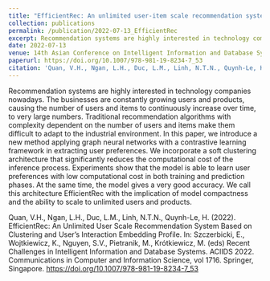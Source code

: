 ```yaml
---
title: "EfficientRec: An unlimited user-item scale recommendation system based on clustering and user’s interaction embedding profile"
collection: publications
permalink: /publication/2022-07-13_EfficientRec
excerpt: Recommendation systems are highly interested in technology companies nowadays. The businesses are constantly growing users and products, causing the number of users and items to continuously increase over time, to very large numbers. Traditional recommendation algorithms with complexity dependent on the number of users and items make them difficult to adapt to the industrial environment. In this paper, we introduce a new method applying graph neural networks with a contrastive learning framework in extracting user preferences. We incorporate a soft clustering architecture that significantly reduces the computational cost of the inference process. Experiments show that the model is able to learn user preferences with low computational cost in both training and prediction phases. At the same time, the model gives a very good accuracy. We call this architecture EfficientRec with the implication of model compactness and the ability to scale to unlimited users and products.
date: 2022-07-13
venue: 14th Asian Conference on Intelligent Information and Database Systems
paperurl: https://doi.org/10.1007/978-981-19-8234-7_53
citation: 'Quan, V.H., Ngan, L.H., Duc, L.M., Linh, N.T.N., Quynh-Le, H. (2022). EfficientRec: An Unlimited User Scale Recommendation System Based on Clustering and User’s Interaction Embedding Profile. In: Szczerbicki, E., Wojtkiewicz, K., Nguyen, S.V., Pietranik, M., Krótkiewicz, M. (eds) Recent Challenges in Intelligent Information and Database Systems. ACIIDS 2022. Communications in Computer and Information Science, vol 1716. Springer, Singapore. https://doi.org/10.1007/978-981-19-8234-7_53'
---
```

Recommendation systems are highly interested in technology companies nowadays. The businesses are constantly growing users and products, causing the number of users and items to continuously increase over time, to very large numbers. Traditional recommendation algorithms with complexity dependent on the number of users and items make them difficult to adapt to the industrial environment. In this paper, we introduce a new method applying graph neural networks with a contrastive learning framework in extracting user preferences. We incorporate a soft clustering architecture that significantly reduces the computational cost of the inference process. Experiments show that the model is able to learn user preferences with low computational cost in both training and prediction phases. At the same time, the model gives a very good accuracy. We call this architecture EfficientRec with the implication of model compactness and the ability to scale to unlimited users and products.

Quan, V.H., Ngan, L.H., Duc, L.M., Linh, N.T.N., Quynh-Le, H. (2022). EfficientRec: An Unlimited User Scale Recommendation System Based on Clustering and User’s Interaction Embedding Profile. In: Szczerbicki, E., Wojtkiewicz, K., Nguyen, S.V., Pietranik, M., Krótkiewicz, M. (eds) Recent Challenges in Intelligent Information and Database Systems. ACIIDS 2022. Communications in Computer and Information Science, vol 1716. Springer, Singapore. https://doi.org/10.1007/978-981-19-8234-7_53